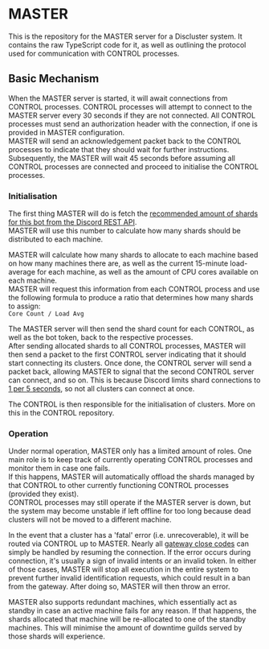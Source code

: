 # MASTER

This is the repository for the MASTER server for a Discluster system. It contains the raw TypeScript code for it, as well as outlining the protocol used for communication with CONTROL processes.

## Basic Mechanism

When the MASTER server is started, it will await connections from CONTROL processes. CONTROL processes will attempt to connect to the MASTER server every 30 seconds if they are not connected. All CONTROL processes must send an authorization header with the connection, if one is provided in MASTER configuration.<br>
MASTER will send an acknowledgement packet back to the CONTROL processes to indicate that they should wait for further instructions.<br>
Subsequently, the MASTER will wait 45 seconds before assuming all CONTROL processes are connected and proceed to initialise the CONTROL processes.

### Initialisation

The first thing MASTER will do is fetch the [recommended amount of shards for this bot from the Discord REST API](https://discord.com/developers/docs/topics/gateway#get-gateway-bot).<br>
MASTER will use this number to calculate how many shards should be distributed to each machine.

MASTER will calculate how many shards to allocate to each machine based on how many machines there are, as well as the current 15-minute load-average for each machine, as well as the amount of CPU cores available on each machine.<br>
MASTER will request this information from each CONTROL process and use the following formula to produce a ratio that determines how many shards to assign:<br>
`Core Count / Load Avg`

The MASTER server will then send the shard count for each CONTROL, as well as the bot token, back to the respective processes.<br>
After sending allocated shards to all CONTROL processes, MASTER will then send a packet to the first CONTROL server indicating that it should start connecting its clusters. Once done, the CONTROL server will send a packet back, allowing MASTER to signal that the second CONTROL server can connect, and so on. This is because Discord limits shard connections to [1 per 5 seconds](https://discord.com/developers/docs/topics/gateway#identifying), so not all clusters can connect at once.

The CONTROL is then responsible for the initialisation of clusters. More on this in the CONTROL repository.

### Operation

Under normal operation, MASTER only has a limited amount of roles. One main role is to keep track of currently operating CONTROL processes and monitor them in case one fails.<br>
If this happens, MASTER will automatically offload the shards managed by that CONTROL to other currently functioning CONTROL processes (provided they exist).<br>
CONTROL processes may still operate if the MASTER server is down, but the system may become unstable if left offline for too long because dead clusters will not be moved to a different machine.

In the event that a cluster has a 'fatal' error (i.e. unrecoverable), it will be routed via CONTROL up to MASTER. Nearly all [gateway close codes](https://discord.com/developers/docs/topics/opcodes-and-status-codes#gateway-gateway-close-event-codes) can simply be handled by resuming the connection. If the error occurs during connection, it's usually a sign of invalid intents or an invalid token. In either of those cases, MASTER will stop all execution in the entire system to prevent further invalid identification requests, which could result in a ban from the gateway. After doing so, MASTER will then throw an error.

MASTER also supports redundant machines, which essentially act as standby in case an active machine fails for any reason. If that happens, the shards allocated that machine will be re-allocated to one of the standby machines. This will minimise the amount of downtime guilds served by those shards will experience.